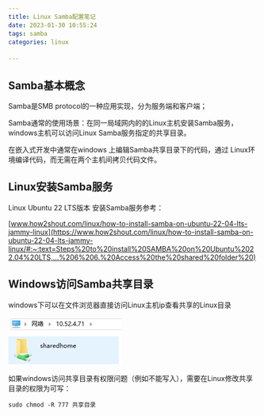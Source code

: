 ```yaml
---
title: Linux Samba配置笔记
date: 2023-01-30 10:55:24
tags: samba
categories: linux

---
```


## Samba基本概念

Samba是SMB protocol的一种应用实现，分为服务端和客户端；

Samba通常的使用场景：在同一局域网内的的Linux主机安装Samba服务，windows主机可以访问Linux Samba服务指定的共享目录。

在嵌入式开发中通常在windows 上编辑Samba共享目录下的代码，通过 Linux环境编译代码，而无需在两个主机间拷贝代码文件。

## Linux安装Samba服务

Linux Ubuntu 22 LTS版本 安装Samba服务参考：

[www.how2shout.com/linux/how-to-install-samba-on-ubuntu-22-04-lts-jammy-linux](https://www.how2shout.com/linux/how-to-install-samba-on-ubuntu-22-04-lts-jammy-linux/#:~:text=Steps%20to%20install%20SAMBA%20on%20Ubuntu%2022.04%20LTS,...%206%206.%20Access%20the%20shared%20folder%20)

## Windows访问Samba共享目录

windows下可以在文件浏览器直接访问Linux主机ip查看共享的Linux目录

![image-20230130110305978](https://raw.githubusercontent.com/cursorhu/blog-images-on-picgo/master/images/202301301103020.png)

如果windows访问共享目录有权限问题（例如不能写入），需要在Linux修改共享目录的权限为可写：

```
sudo chmod -R 777 共享目录 
```

